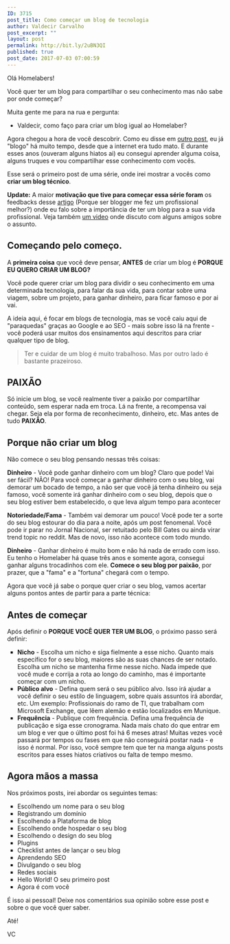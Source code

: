 ```yaml
---
ID: 3715
post_title: Como começar um blog de tecnologia
author: Valdecir Carvalho
post_excerpt: ""
layout: post
permalink: http://bit.ly/2uBN3QI
published: true
post_date: 2017-07-03 07:00:59
---
```

Olá Homelabers!

Você quer ter um blog para compartilhar o seu conhecimento mas não sabe por onde começar?

Muita gente me para na rua e pergunta:

- Valdecir, como faço para criar um blog igual ao Homelaber?

Agora chegou a hora de você descobrir. Como eu disse em <a href="http://homelaber.com.br/porque-ser-um-blogger-me-fez-um-trabalhador-melhor/">outro post</a>, eu já "blogo" há muito tempo, desde que a internet era tudo mato. E durante esses anos (ouveram alguns hiatos ai) eu consegui aprender alguma coisa, alguns truques e vou compartilhar esse conhecimento com vocês.

Esse será o primeiro post de uma série, onde irei mostrar a vocês como <strong>criar um blog técnico</strong>.

<strong>Update:</strong> A maior <strong>motivação que tive para começar essa série foram</strong> os feedbacks desse <a href="https://www.linkedin.com/pulse/porque-ser-blogger-me-fez-um-profissional-melhor-valdecir-carvalho" target="_blank" rel="noopener">artigo</a> (Porque ser blogger me fez um profissional melhor?) onde eu falo sobre a importância de ter um blog para a sua vida profissional. Veja também <a href="https://www.youtube.com/watch?v=EB25GioeCSU" target="_blank" rel="noopener">um video</a> onde discuto com alguns amigos sobre o assunto.
<h2>Começando pelo começo.</h2>
A <strong>primeira coisa</strong> que você deve pensar, <strong>ANTES</strong> de criar um blog é <strong>PORQUE EU QUERO CRIAR UM BLOG?</strong>

Você pode querer criar um blog para dividir o seu conhecimento em uma determinada tecnologia, para falar da sua vida, para contar sobre uma viagem, sobre um projeto, para ganhar dinheiro, para ficar famoso e por ai vai.

A ideia aqui, é focar em blogs de tecnologia, mas se você caiu aqui de "paraquedas" graças ao Google e ao SEO - mais sobre isso lá na frente - você poderá usar muitos dos ensinamentos aqui descritos para criar qualquer tipo de blog.
<blockquote>Ter e cuidar de um blog é muito trabalhoso. Mas por outro lado é bastante prazeiroso.</blockquote>
<h2>PAIXÃO</h2>
Só inicie um blog, se você realmente tiver a paixão por compartilhar conteúdo, sem esperar nada em troca. Lá na frente, a recompensa vai chegar. Seja ela por forma de reconhecimento, dinheiro, etc. Mas antes de tudo <strong>PAIXÃO</strong>.
<h2>Porque não criar um blog</h2>
Não comece o seu blog pensando nessas três coisas:

<strong>Dinheiro</strong> - Você pode ganhar dinheiro com um blog? Claro que pode! Vai ser fácil? NÃO! Para você começar a ganhar dinheiro com o seu blog, vai demorar um bocado de tempo, a não ser que você já tenha dinheiro ou seja famoso, você somente irá ganhar dinheiro com o seu blog, depois que o seu blog estiver bem estabelecido, o que leva algum tempo para acontecer

<strong>Notoriedade/Fama</strong> - Também vai demorar um pouco! Você pode ter a sorte do seu blog estourar do dia para a noite, após um post fenomenal. Você pode ir parar no Jornal Nacional, ser retuitado pelo Bill Gates ou ainda virar trend topic no reddit. Mas de novo, isso não acontece com todo mundo.

<strong>Dinheiro</strong> - Ganhar dinheiro é muito bom e não há nada de errado com isso. Eu tenho o Homelaber há quase três anos e somente agora, consegui ganhar alguns trocadinhos com ele. <strong>Comece o seu blog por paixão</strong>, por prazer, que a "fama" e a "fortuna" chegará com o tempo.

Agora que você já sabe o porque quer criar o seu blog, vamos acertar alguns pontos antes de partir para a parte técnica:
<h2>Antes de começar</h2>
Após definir o <strong>PORQUE VOCÊ QUER TER UM BLOG</strong>, o próximo passo será definir:
<ul style="list-style-type: square;">
 	<li><strong>Nicho</strong> - Escolha um nicho e siga fielmente a esse nicho. Quanto mais específico for o seu blog, maiores são as suas chances de ser notado. Escolha um nicho se mantenha firme nesse nicho. Nada impede que você mude e corrija a rota ao longo do caminho, mas é importante começar com um nicho.</li>
 	<li><strong>Público alvo</strong> - Defina quem será o seu público alvo. Isso irá ajudar a você definir o seu estilo de linguagem, sobre quais assuntos irá abordar, etc. Um exemplo: Profissionais do ramo de TI, que trabalham com Microsoft Exchange, que lêem alemão e estão localizados em Munique.</li>
 	<li><strong>Frequência</strong> - Publique com frequência. Defina uma frequência de publicação e siga esse cronograma. Nada mais chato do que entrar em um blog e ver que o último post foi há 6 meses atras! Muitas vezes você passará por tempos ou fases em que não conseguirá postar nada - e isso é normal. Por isso, você sempre tem que ter na manga alguns posts escritos para esses hiatos criativos ou falta de tempo mesmo.</li>
</ul>
<h2>Agora mãos a massa</h2>
Nos próximos posts, irei abordar os seguintes temas:
<ul style="list-style-type: square;">
 	<li>Escolhendo um nome para o seu blog</li>
 	<li>Registrando um domínio</li>
 	<li>Escolhendo a Plataforma de blog</li>
 	<li>Escolhendo onde hospedar o seu blog</li>
 	<li>Escolhendo o design do seu blog</li>
 	<li>Plugins</li>
 	<li>Checklist antes de lançar o seu blog</li>
 	<li>Aprendendo SEO</li>
 	<li>Divulgando o seu blog</li>
 	<li>Redes sociais</li>
 	<li>Hello World! O seu primeiro post</li>
 	<li>Agora é com você</li>
</ul>
É isso ai pessoal! Deixe nos comentários sua opinião sobre esse post e sobre o que você quer saber.

Até!

VC